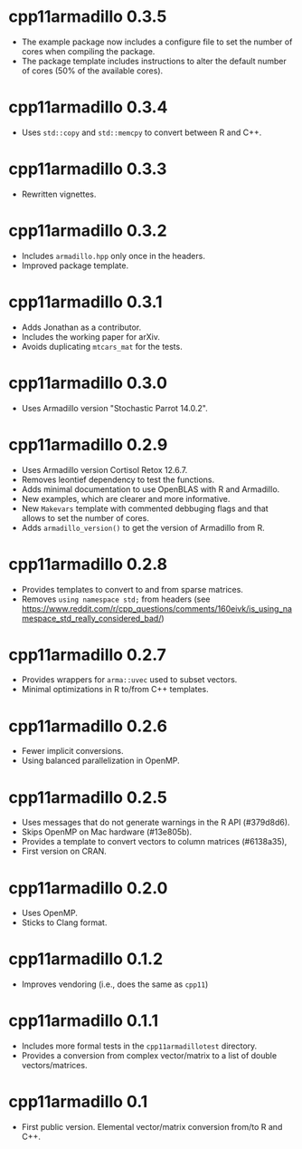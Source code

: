# cpp11armadillo 0.3.5

* The example package now includes a configure file to set the number of cores
  when compiling the package.
* The package template includes instructions to alter the default number of
  cores (50% of the available cores).

# cpp11armadillo 0.3.4

* Uses `std::copy` and `std::memcpy` to convert between R and C++.

# cpp11armadillo 0.3.3

* Rewritten vignettes.

# cpp11armadillo 0.3.2

* Includes `armadillo.hpp` only once in the headers.
* Improved package template.

# cpp11armadillo 0.3.1

* Adds Jonathan as a contributor.
* Includes the working paper for arXiv.
* Avoids duplicating `mtcars_mat` for the tests.

# cpp11armadillo 0.3.0

* Uses Armadillo version "Stochastic Parrot 14.0.2".

# cpp11armadillo 0.2.9

* Uses Armadillo version Cortisol Retox 12.6.7.
* Removes leontief dependency to test the functions.
* Adds minimal documentation to use OpenBLAS with R and Armadillo.
* New examples, which are clearer and more informative.
* New `Makevars` template with commented debbuging flags and that allows to set the number of cores.
* Adds `armadillo_version()` to get the version of Armadillo from R.

# cpp11armadillo 0.2.8

* Provides templates to convert to and from sparse matrices.
* Removes `using namespace std;` from headers (see https://www.reddit.com/r/cpp_questions/comments/160eivk/is_using_namespace_std_really_considered_bad/)

# cpp11armadillo 0.2.7

* Provides wrappers for `arma::uvec` used to subset vectors.
* Minimal optimizations in R to/from C++ templates.

# cpp11armadillo 0.2.6

* Fewer implicit conversions.
* Using balanced parallelization in OpenMP.

# cpp11armadillo 0.2.5

* Uses messages that do not generate warnings in the R API (#379d8d6).
* Skips OpenMP on Mac hardware (#13e805b).
* Provides a template to convert vectors to column matrices (#6138a35),
* First version on CRAN.

# cpp11armadillo 0.2.0

* Uses OpenMP.
* Sticks to Clang format.

# cpp11armadillo 0.1.2

* Improves vendoring (i.e., does the same as `cpp11`)

# cpp11armadillo 0.1.1

* Includes more formal tests in the `cpp11armadillotest` directory.
* Provides a conversion from complex vector/matrix to a list of double
  vectors/matrices.

# cpp11armadillo 0.1

* First public version. Elemental vector/matrix conversion from/to R and C++.
